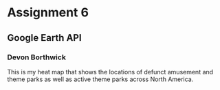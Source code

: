 # Assignment 6 
## Google Earth API
### Devon Borthwick

This is my heat map that shows the locations of defunct amusement and theme parks as well as active theme parks across North America. 

